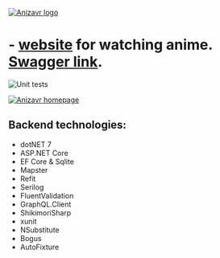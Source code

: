 [![Anizavr logo](https://i.imgur.com/3vRDw3W.png)](https://anizavr.tech/)
# - [website](https://anizavr.tech/) for watching anime. [Swagger link](https://anizavr.fly.dev/swagger/index.html).

![Unit tests](https://github.com/Aristocrab/Anizavr.Backend/actions/workflows/dotnet-desktop.yml/badge.svg)

[![Anizavr homepage](https://i.imgur.com/SLeMip2.png)](https://anizavr.tech/)

## Backend technologies:
* dotNET 7
* ASP.NET Core
* EF Core & Sqlite
* Mapster
* Refit
* Serilog
* FluentValidation
* GraphQL.Client
* ShikimoriSharp
* xunit
* NSubstitute
* Bogus
* AutoFixture
